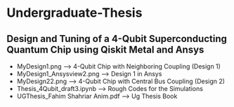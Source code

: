 # Undergraduate-Thesis
## Design and Tuning of a 4-Qubit Superconducting Quantum Chip using Qiskit Metal and Ansys
* MyDesign1.png --> 4-Qubit Chip with Neighboring Coupling (Design 1)
* MyDesign1_Ansysview2.png --> Design 1 in Ansys
* MyDesign22.png --> 4-Qubit Chip with Central Bus Coupling (Design 2)
* Thesis_4Qubit_draft3.ipynb --> Rough Codes for the Simulations
* UGThesis_Fahim Shahriar Anim.pdf --> Ug Thesis Book
